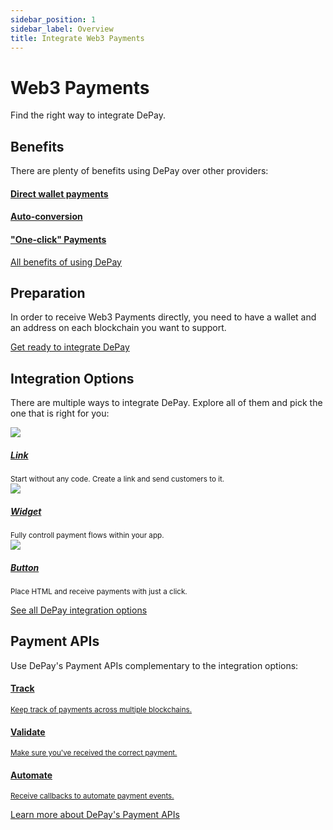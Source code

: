 ```yaml
---
sidebar_position: 1
sidebar_label: Overview
title: Integrate Web3 Payments
---
```


# Web3 Payments

Find the right way to integrate DePay.

<!-- *Do you want to start without any code? Look at [no-code solutions](/docs/no-code).* -->

## Benefits

There are plenty of benefits using DePay over other providers:

<div className="row pt-2 pb-4">
  <div className="col-12 ps-0 pe-0 col-md-4 pe-md-4">
    <a href="/docs/payments/benefits#direct-wallet-payments" className="d-block hover-card p-3">
      <span className="d-block">
        <FontAwesomeIcon icon="fa-solid fa-wallet" className="text-body-color h2 pt-2" />
      </span>
      <h4 className="d-block h5 mb-1">Direct wallet payments</h4>
    </a>
  </div>

  <div className="col-12 ps-0 pe-0 col-md-4 pe-md-4">
    <a href="/docs/payments/benefits#auto-conversion" className="d-block hover-card p-3">
      <span className="d-block">
        <FontAwesomeIcon icon="fa-solid fa-rotate" className="text-body-color h2 pt-2" />
      </span>
      <h4 className="d-block h5 mb-1">Auto-conversion</h4>
    </a>
  </div>

  <div className="col-12 ps-0 pe-0 col-md-4 pe-md-4">
    <a href="/docs/payments/benefits#one-click-payments" className="d-block hover-card p-3">
      <span className="d-block">
        <FontAwesomeIcon icon="fa-solid fa-wand-magic-sparkles" className="text-body-color h2 pt-2" />
      </span>
      <h4 className="d-block h5 mb-1">"One-click" Payments</h4>
    </a>
  </div>
</div>

[All benefits of using DePay](/docs/payments/benefits)

## Preparation

In order to receive Web3 Payments directly, you need to have a wallet and an address on each blockchain you want to support.

[Get ready to integrate DePay](/docs/payments/preparation)

## Integration Options

There are multiple ways to integrate DePay. Explore all of them and pick the one that is right for you:

<div className="row pt-2 pb-4">
  <div className="col-12 col-md-4">
    <a href="/docs/payments/integrations/link" className="d-block hover-card p-3">
      <div className="bg-contrast p-2 rounded-2">
        <img src="/docs/img/payments/link.png" />
      </div>
      <div className="pt-4">
        <div><a href="/docs/payments/integrations/link"><h5 className="pb-1 mb-0">Link</h5></a></div>
        <div className="pb-2"><small className="text-light">Start without any code. Create a link and send customers to it.</small></div>
      </div>
    </a>
  </div>
  <div className="col-12 col-md-4 pe-4">
    <a href="/docs/payments/integrations/widget" className="d-block hover-card p-3">
      <div className="bg-contrast p-2 rounded-2">
        <img src="/docs/img/payments/widget.png" />
      </div>
      <div className="pt-4">
        <div><a href="/docs/payments/integrations/link"><h5 className="pb-1 mb-0">Widget</h5></a></div>
        <div className="pb-2"><small className="text-light">Fully controll payment flows within your app.</small></div>
      </div>
    </a>
  </div>
  <div className="col-12 col-md-4 pe-4">
    <a href="/docs/payments/integrations/button" className="d-block hover-card p-3">
      <div className="bg-contrast p-2 rounded-2">
        <img src="/docs/img/payments/button.png" />
      </div>
      <div className="pt-4">
        <div><a href="/docs/payments/integrations/link"><h5 className="pb-1 mb-0">Button</h5></a></div>
        <div className="pb-2"><small className="text-light">Place HTML and receive payments with just a click.</small></div>
      </div>
    </a>
  </div>
</div>

[See all DePay integration options](/docs/payments/integrations/)


## Payment APIs

Use DePay's Payment APIs complementary to the integration options:

<div className="row pt-2 pb-4">
  <div className="col-12 ps-0 pe-0 col-md-4 pe-md-4">
    <a href="/docs/apis/payments/tracking" className="d-block hover-card p-3">
      <span className="d-block">
        <FontAwesomeIcon icon="fa-solid fa-compass" className="text-body-color h2 pt-2" />
      </span>
      <h4 className="d-block h5 mb-1">Track</h4>
      <div><small className="text-light">Keep track of payments across multiple blockchains.</small></div>
    </a>
  </div>

  <div className="col-12 ps-0 pe-0 col-md-4 pe-md-4">
    <a href="/docs/apis/payments/tracking#validate-requests" className="d-block hover-card p-3">
      <span className="d-block">
        <FontAwesomeIcon icon="fa-solid fa-square-check" className="text-body-color h2 pt-2" />
      </span>
      <h4 className="d-block h5 mb-1">Validate</h4>
      <div><small className="text-light">Make sure you've received the correct payment.</small></div>
    </a>
  </div>

  <div className="col-12 ps-0 pe-0 col-md-4 pe-md-4">
    <a href="/docs/apis/payments/tracking#example-request-1" className="d-block hover-card p-3">
      <span className="d-block">
        <FontAwesomeIcon icon="fa-solid fa-robot" className="text-body-color h2 pt-2" />
      </span>
      <h4 className="d-block h5 mb-1">Automate</h4>
      <div><small className="text-light">Receive callbacks to automate payment events.</small></div>
    </a>
  </div>
</div>

[Learn more about DePay's Payment APIs](/docs/apis/)
